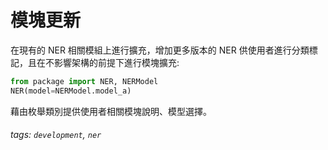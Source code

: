 # 模塊更新

在現有的 NER 相關模組上進行擴充，增加更多版本的 NER 供使用者進行分類標記，且在不影響架構的前提下進行模塊擴充:    
```python
from package import NER, NERModel
NER(model=NERModel.model_a)
```
藉由枚舉類別提供使用者相關模塊說明、模型選擇。

###### tags: `development`, `ner`